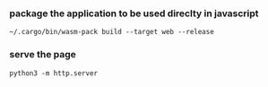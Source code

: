 ### package the application to be used direclty in javascript
```
~/.cargo/bin/wasm-pack build --target web --release
```
### serve the page
```
python3 -m http.server

```
